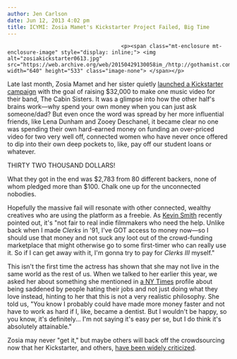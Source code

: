 ```yaml
---
author: Jen Carlson
date: Jun 12, 2013 4:02 pm
title: ICYMI: Zosia Mamet's Kickstarter Project Failed, Big Time
---
```


	
										<p><span class="mt-enclosure mt-enclosure-image" style="display: inline;"> <img alt="zosiakickstarter0613.jpg" src="https://web.archive.org/web/20150429130058im_/http://gothamist.com/attachments/arts_jen/zosiakickstarter0613.jpg" width="640" height="533" class="image-none"> </span></p>

<p>Late last month, Zosia Mamet and her sister quietly <a href="https://web.archive.org/web/20150429130058/http://gothamist.com/2013/05/28/the_best_one_tip_we_have_for_zosia.php">launched a Kickstarter campaign</a> with the goal of raising $32,000 to make one music video for their band, The Cabin Sisters. It was a glimpse into how the other half&apos;s brains work&#x2014;why spend your own money when you can just ask someone/dad? But even once the word was spread by her more influential friends, like Lena Dunham and Zooey Deschanel, it became clear no one was spending their own hard-earned money on funding an over-priced video for two very well off, connected women who have never once offered to dip into their own deep pockets to, like, pay off our student loans or whatever. </p>

<p>THIRTY TWO THOUSAND DOLLARS!</p>

<p>What they got in the end was $2,783 from 80 different backers, none of whom pledged more than $100. Chalk one up for the unconnected nobodies.</p>

<p>Hopefully the massive fail will resonate with other connected, wealthy creatives who are using the platform as a freebie. As <a href="https://web.archive.org/web/20150429130058/http://gothamist.com/2013/05/16/kevin_smith_says_no_to_kickstarter.php">Kevin Smith</a> recently pointed out, it&apos;s &quot;not fair to real indie filmmakers who need the help. Unlike back when I made <em>Clerks</em> in &apos;91, I&apos;ve GOT access to money now&#x2014;so I should use that money and not suck any loot out of the crowd-funding marketplace that might otherwise go to some first-timer who can really use it. So if I can get away with it, I&apos;m gonna try to pay for <em>Clerks III</em> myself.&quot;</p>

<p>This isn&apos;t the first time the actress has shown that she may not live in the same world as the rest of us. When we talked to her earlier this year, we asked her about something she mentioned in <a href="https://web.archive.org/web/20150429130058/http://www.nytimes.com/2013/01/06/magazine/zosia-mamet-is-still-getting-used-to-being-your-new-best-friend.html?pagewanted=all&amp;_r=0">a NY Times</a> profile about being saddened by people hating their jobs and not just doing what they love instead, hinting to her that this is not a very realistic philosophy. She told us, &quot;You know I probably could have made more money faster and not have to work as hard if I, like, became a dentist. But I wouldn&apos;t be happy, so you know, it&apos;s definitely... I&apos;m not saying it&apos;s easy per se, but I do think it&apos;s absolutely attainable.&quot;</p>

<p>Zosia may never &quot;get it,&quot; but maybe others will back off the crowdsourcing now that her Kickstarter, and others, <a href="https://web.archive.org/web/20150429130058/http://www.thedailybeast.com/articles/2013/06/08/how-celebrities-are-ruining-kickstarter.html">have been widely criticized</a>.</p>					
										
									
				